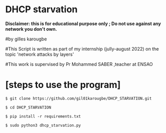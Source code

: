 # DHCP starvation
 **Disclaimer: this is for educational purpose only ; Do not use against any network you don't own.**

#by gilles karougbe

#This Script is written as part of my internship (jully-august 2022) on the topic 'network attacks by layers'

#This  work is supervised by Pr Mohammed SABER ,teacher at ENSAO

# [steps to use the program]

    $ git clone https://github.com/gil01karougbe/DHCP_STARVATION.git

    $ cd DHCP_STARVATION

    $ pip install -r requirements.txt

    $ sudo python3 dhcp_starvation.py



        
